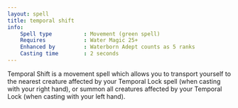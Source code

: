 ```yaml
---
layout: spell
title: temporal shift
info:
    Spell type          : Movement (green spell)
    Requires            : Water Magic 25+
    Enhanced by         : Waterborn Adept counts as 5 ranks
    Casting time        : 2 seconds
---
```


Temporal Shift is a movement spell which allows you to transport yourself to 
the nearest creature affected by your Temporal Lock spell (when casting with 
your right hand), or summon all creatures affected by your Temporal Lock (when 
casting with your left hand).
